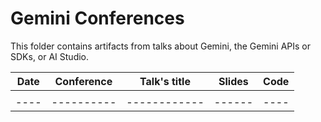 # Gemini Conferences 

This folder contains artifacts from talks about Gemini, the Gemini APIs or SDKs, or AI Studio.

| Date | Conference | Talk's title | Slides | Code |
| ---- | ---------- | ------------ | ------ | ---- |
|  |  |  |  |  |
| ---- | ---------- | ------------ | ------ | ---- |
